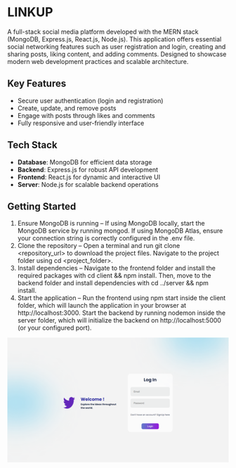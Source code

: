 # LINKUP 
A full-stack social media platform developed with the MERN stack (MongoDB, Express.js, React.js, Node.js). This application offers essential social networking features such as user registration and login, creating and sharing posts, liking content, and adding comments. Designed to showcase modern web development practices and scalable architecture.

## Key Features
- Secure user authentication (login and registration)
- Create, update, and remove posts
- Engage with posts through likes and comments
- Fully responsive and user-friendly interface

## Tech Stack
- **Database**: MongoDB for efficient data storage
- **Backend**: Express.js for robust API development
- **Frontend**: React.js for dynamic and interactive UI
- **Server**: Node.js for scalable backend operations

## Getting Started

1. Ensure MongoDB is running – If using MongoDB locally, start the MongoDB service by running mongod. If using MongoDB Atlas, ensure your connection string is correctly configured in the .env file.
2. Clone the repository – Open a terminal and run git clone <repository_url> to download the project files. Navigate to the project folder using cd <project_folder>.
3. Install dependencies – Navigate to the frontend folder and install the required packages with cd client && npm install. Then, move to the backend folder and install dependencies with cd ../server && npm install.
4. Start the application – Run the frontend using npm start inside the client folder, which will launch the application in your browser at http://localhost:3000. Start the backend by running nodemon inside the server         folder, which will initialize the backend on http://localhost:5000 (or your configured port).


![SignUp](https://github.com/Sabya29/LINKUP---A-Social-Media-Web-Application/blob/main/images/246135867-4666edc8-5ae0-48b8-8570-9b16106d83ab.png)
